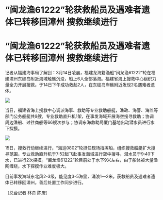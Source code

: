 # “闽龙渔61222”轮获救船员及遇难者遗体已转移回漳州 搜救继续进行

# “闽龙渔61222”轮获救船员及遇难者遗体已转移回漳州 搜救继续进行

记者从福建海事局了解到：3月14日凌晨，福建龙海籍渔船“闽龙渔61222”轮在福建漳州东碇岛附近海域触礁沉没，船上6人全部落海。福建省海上搜救中心组织力量全力开展搜救，于14日下午成功救起2人，在东碇岛岸礁附近发现2名遇难者遗体。

![](https://inews.gtimg.com/om_bt/Oy4mf68YuALveZRGvNMGmQxfYHdSYRiRGCDKf0N0mizwEAA/1000)

当日，福建省海上搜救中心调派海事、救助等专业救助船艇，渔政、海警、海监等部门公务船艇共9艘，专业救助直升机1架，在事发海域开展海空搜寻救助；协调周边渔船、过往商船等66艘次参与；协调东海救助局厦门基地出动潜水员进行水下探摸。

![](https://inews.gtimg.com/om_bt/Oyu5Hn6irQKbEluaJD3gZOOTA4CisHICEGGkbRMzLOL0oAA/1000)

15日，搜救行动继续进行，“海巡0802”轮担任现场指挥船，组织搜救船艇扩大搜寻范围，专业救助直升机于7:52起飞赴事发海域进行空中搜寻，潜水员于9:40下水，已进行2次探摸。“闽龙渔61222”轮目前处于水下9米左右，由于船体被大量渔网缠绕，水下探摸作业难度极大。

目前事发海域东北风2-3级，能见度3-5海里，涌浪1—2米。获救船员及遇难者遗体已转移回漳州，善后处置工作同步进行。

（总台记者 林舟 陈庚）

